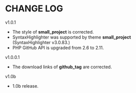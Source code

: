 CHANGE LOG
========================================

v1.0.1
* The style of **small_project** is corrected.
* SyntaxHighlighter was supported by theme **small_project** (SyntaxHighlighter v3.0.83.)
* PHP GitHub API is upgraded from 2.6 to 2.11.

v1.0.0.1
* The download links of **github_tag** are corrected.

v1.0b
* 1.0b release.